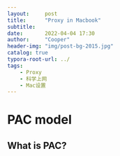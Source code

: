 ```yaml
---
layout:     post
title:      "Proxy in Macbook"
subtitle:   
date:       2022-04-04 17:30
author:     "Cooper"
header-img: "img/post-bg-2015.jpg"
catalog: true
typora-root-url: ../
tags:
    - Proxy
    - 科学上网
    - Mac设置
---
```


# PAC model

## What is PAC?









